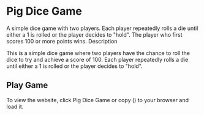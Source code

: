 # Pig Dice Game

A simple dice game with two players. Each player repeatedly rolls a die until either a 1 is rolled or the player decides to "hold". The player who first scores 100 or more points wins.
Description

This is a simple dice game where two players have the chance to roll the dice to try and achieve a score of 100. Each player repeatedly rolls a die until either a 1 is rolled or the player decides to "hold".

## Play Game

To view the website, click Pig Dice Game or copy () to your browser and load it.
